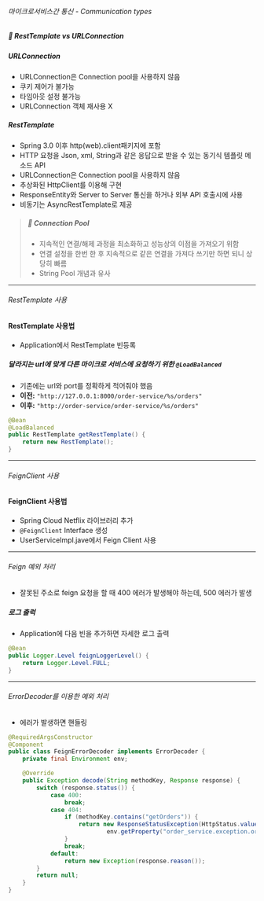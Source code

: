 ###### 마이크로서비스간 통신 - Communication types

##### 🔎 RestTemplate vs URLConnection

##### 	URLConnection

- URLConnection은 Connection pool을 사용하지 않음
- 쿠키 제어가 불가능
- 타임아웃 설정 불가능
- URLConnection 객체 재사용 X

##### 	RestTemplate 

- Spring 3.0 이후 http(web).client패키지에 포함
- HTTP 요청을 Json, xml, String과 같은 응답으로 받을 수 있는 동기식 템플릿 메소드 API
- URLConnection은 Connection pool을 사용하지 않음
- 추상화된 HttpClient를 이용해 구현
- ResponseEntity와 Server to Server 통신을 하거나 외부 API 호출시에 사용
- 비동기는 AsyncRestTemplate로 제공

> ##### 🤔 Connection Pool
>
> - 지속적인 연결/해제 과정을 최소화하고 성능상의 이점을 가져오기 위함
> - 연결 설정을 한번 한 후 지속적으로 같은 연결을 가져다 쓰기만 하면 되니 상당히 빠름
> - String Pool 개념과 유사

---

###### RestTemplate 사용

#### RestTemplate 사용법

- Application에서 RestTemplate 빈등록

##### 달라지는 url에 맞게 다른 마이크로 서비스에 요청하기 위한 `@LoadBalanced` 

- 기존에는 url와 port를 정확하게 적어줘야 했음
- **이전:** `"http://127.0.0.1:8000/order-service/%s/orders"`
- **이후:** `"http://order-service/order-service/%s/orders"`

```java
@Bean
@LoadBalanced
public RestTemplate getRestTemplate() {
    return new RestTemplate();
}
```

---

###### FeignClient 사용

#### FeignClient 사용법

- Spring Cloud Netflix 라이브러리 추가
- `@FeignClient` Interface 생성
- UserServiceImpl.jave에서 Feign Client 사용

---

###### Feign 예외 처리

- 잘못된 주소로 feign 요청을 할 때 400 에러가 발생해야 하는데, 500 에러가 발생

##### 로그 출럭

- Application에 다음 빈을 추가하면 자세한 로그 출력

```java
@Bean
public Logger.Level feignLoggerLevel() {
    return Logger.Level.FULL;
}
```

---

###### ErrorDecoder를 이용한 예외 처리

- 에러가 발생하면 핸들링

```java
@RequiredArgsConstructor
@Component
public class FeignErrorDecoder implements ErrorDecoder {
    private final Environment env;

    @Override
    public Exception decode(String methodKey, Response response) {
        switch (response.status()) {
            case 400:
                break;
            case 404:
                if (methodKey.contains("getOrders")) {
                    return new ResponseStatusException(HttpStatus.valueOf(response.status()),
                            env.getProperty("order_service.exception.orders_is_empty"));
                }
                break;
            default:
                return new Exception(response.reason());
        }
        return null;
    }
}
```


